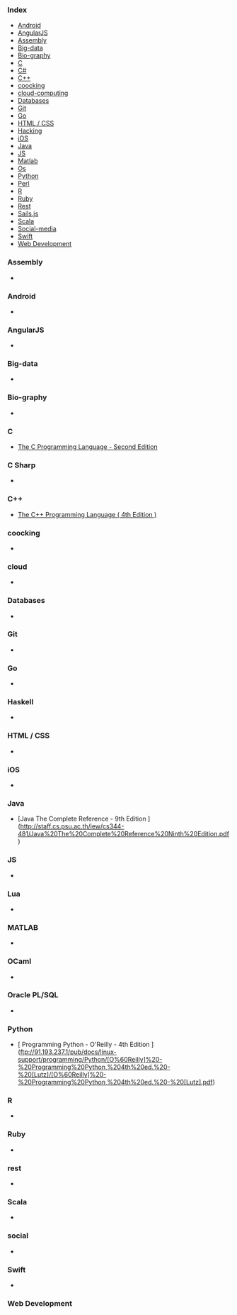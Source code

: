 ### Index

* [Android](#android)
* [AngularJS](#angularjs)
* [Assembly](#assembly)
* [Big-data](#Big-data)
* [Bio-graphy](#bio-graphy)
* [C](#c)
* [C#](#c-sharp)
* [C++](#c-2)
* [coocking](#coocking)
* [cloud-computing](#cloud)
* [Databases](#databases)
* [Git](#git)
* [Go](#go)
* [HTML / CSS](#html--css)
* [Hacking](#hacking)
* [iOS](#ios)
* [Java](#java)
* [JS](#js)
* [Matlab](#matlab)
* [Os](#os)
* [Python](#python)
* [Perl](#Perl)
* [R](#r)
* [Ruby](#ruby)
* [Rest](#rest)
* [Sails.js](#sailsjs)
* [Scala](#scala)
* [Social-media](#social)
* [Swift](#swift)
* [Web Development](#web-development)


### Assembly

* 


### Android

* 


### AngularJS

* 

### Big-data
*
### Bio-graphy
*

### C

* [The C Programming Language - Second Edition ](http://www.ime.usp.br/~pf/Kernighan-Ritchie/C-Programming-Ebook.pdf)


### C Sharp

* 


### C++

* [The C++ Programming Language ( 4th Edition ) ](http://mazonka.com/shared/Straustrup4th.pdf)


### coocking

* 


### cloud

* 



### Databases

* 


### Git

* 


### Go

* 


### Haskell

* 


### HTML / CSS

* 


### iOS

* 


### Java

* [Java The Complete Reference - 9th Edition ] (http://staff.cs.psu.ac.th/iew/cs344-481/Java%20The%20Complete%20Reference%20Ninth%20Edition.pdf)

### JS

* 


### Lua

* 


### MATLAB

* 




### OCaml

* 


### Oracle PL/SQL

* 


### Python

* [ Programming Python - O'Reilly - 4th Edition ] (ftp://91.193.237.1/pub/docs/linux-support/programming/Python/[O%60Reilly]%20-%20Programming%20Python,%204th%20ed.%20-%20[Lutz]/[O%60Reilly]%20-%20Programming%20Python,%204th%20ed.%20-%20[Lutz].pdf)


### R

* 



### Ruby

* 

### rest

*




### Scala

* 

### social

* 


### Swift

* 

### Web Development

